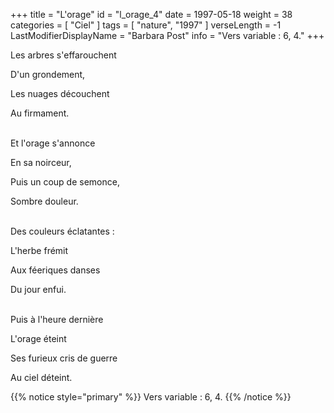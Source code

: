 +++
title = "L'orage"
id = "l_orage_4"
date = 1997-05-18
weight = 38
categories = [ "Ciel" ]
tags = [ "nature", "1997" ]
verseLength = -1
LastModifierDisplayName = "Barbara Post"
info = "Vers variable : 6, 4."
+++

Les arbres s'effarouchent

D'un grondement,

Les nuages découchent

Au firmament.

 \
Et l'orage s'annonce

En sa noirceur,

Puis un coup de semonce,

Sombre douleur.

 \
Des couleurs éclatantes :

L'herbe frémit

Aux féeriques danses

Du jour enfui.

 \
Puis à l'heure dernière

L'orage éteint

Ses furieux cris de guerre

Au ciel déteint.

{{% notice style="primary" %}}
Vers variable : 6, 4.
{{% /notice %}}
